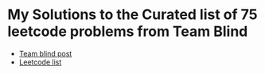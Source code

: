 # My Solutions to the Curated list of 75 leetcode problems from Team Blind
- [Team blind post](https://www.teamblind.com/post/New-Year-Gift---Curated-List-of-Top-100-LeetCode-Questions-to-Save-Your-Time-OaM1orEU)
- [Leetcode list](https://leetcode.com/list/xoqag3yj/)
